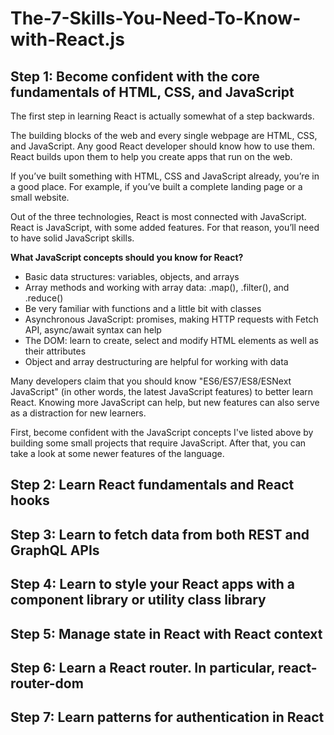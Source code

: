 # The-7-Skills-You-Need-To-Know-with-React.js

<h2>Step 1: Become confident with the core fundamentals of HTML, CSS, and JavaScript</h2>

The first step in learning React is actually somewhat of a step backwards.

The building blocks of the web and every single webpage are HTML, CSS, and JavaScript. Any good React developer should know how to use them. React builds upon them to help you create apps that run on the web.

If you’ve built something with HTML, CSS and JavaScript already, you’re in a good place. For example, if you’ve built a complete landing page or a small website.

Out of the three technologies, React is most connected with JavaScript. React is JavaScript, with some added features. For that reason, you’ll need to have solid JavaScript skills.

<b>What JavaScript concepts should you know for React?</b>

<ul>
<li>Basic data structures: variables, objects, and arrays</li>
<li>Array methods and working with array data: .map(), .filter(), and .reduce()</li>
<li>Be very familiar with functions and a little bit with classes</li>
<li>Asynchronous JavaScript: promises, making HTTP requests with Fetch API, async/await syntax can help</li>
<li>The DOM: learn to create, select and modify HTML elements as well as their attributes</li>
<li>Object and array destructuring are helpful for working with data</li></ul>

Many developers claim that you should know "ES6/ES7/ES8/ESNext JavaScript" (in other words, the latest JavaScript features) to better learn React. Knowing more JavaScript can help, but new features can also serve as a distraction for new learners.

First, become confident with the JavaScript concepts I've listed above by building some small projects that require JavaScript. After that, you can take a look at some newer features of the language.


<h2>Step 2: Learn React fundamentals and React hooks</h2>
<h2>Step 3: Learn to fetch data from both REST and GraphQL APIs</h2>
<h2>Step 4: Learn to style your React apps with a component library or utility class library</h2>
<h2>Step 5: Manage state in React with React context</h2>
<h2>Step 6: Learn a React router. In particular, react-router-dom</h2>
<h2>Step 7: Learn patterns for authentication in React</h2>
